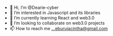 - 👋 Hi, I’m @Dearie-cyber
- 👀 I’m interested in Javascript and its libraries
- 🌱 I’m currently learning React and web3.0
- 💞️ I’m looking to collaborate on web3.0 projects
- 📫 How to reach me ...eburujacintha@gmail.com

<!---
Dearie-cyber/Dearie-cyber is a ✨ special ✨ repository because its `README.md` (this file) appears on your GitHub profile.
You can click the Preview link to take a look at your changes.
--->
